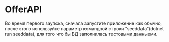 # OfferAPI
Во время первого заупска, сначала запустите приложение как обычно, после этого используйте параметр командной строки "seeddata"(dotnet run seeddata), для того что бы БД заполнилась тестовыми данныеми.
